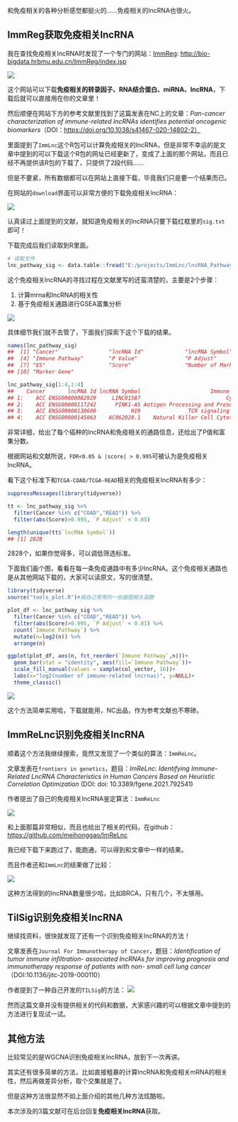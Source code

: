 和免疫相关的各种分析感觉都挺火的......免疫相关的lncRNA也很火。

## ImmReg获取免疫相关lncRNA

我在查找免疫相关lncRNA时发现了一个专门的网站：[ImmReg](http://bio-bigdata.hrbmu.edu.cn/ImmReg/index.jsp): http://bio-bigdata.hrbmu.edu.cn/ImmReg/index.jsp

![](https://aliyun-bucket0324.oss-cn-shanghai.aliyuncs.com/img/image-20230521110220342.png)

这个网站可以下载**免疫相关的转录因子、RNA结合蛋白、miRNA、lncRNA**，下载后就可以直接用在你的文章里！

然后顺便在网站下方的参考文献里找到了这篇发表在NC上的文章：*Pan-cancer characterization of immune-related lncRNAs identifies potential oncogenic biomarkers*（DOI：https://doi.org/10.1038/s41467-020-14802-2）

里面提到了`ImmLnc`这个R包可以计算免疫相关的lncRNA，但是非常不幸运的是文章中提到的可以下载这个R包的网址已经更新了，变成了上面的那个网站，而且已经不再提供该R包的下载了，只提供了2段代码......

但是不要紧，所有数据都可以在网站上直接下载，毕竟我们只是要一个结果而已。

在网站的`download`界面可以非常方便的下载免疫相关lncRNA：

![](https://aliyun-bucket0324.oss-cn-shanghai.aliyuncs.com/img/image-20230521110850489.png)

认真读过上面提到的文献，就知道免疫相关的lncRNA只要下载红框里的`sig.txt`即可！

下载完成后我们读取到R里面。


```r
# 读取文件
lnc_pathway_sig <- data.table::fread("E:/projects/ImmLnc/lncRNA_Pathway_sig.txt")
```

这个免疫相关lncRNA的寻找过程在文献里写的还蛮清楚的，主要是2个步骤：

1. 计算mrna和lncRNA的相关性
2. 基于免疫相关通路进行GSEA富集分析

![](https://aliyun-bucket0324.oss-cn-shanghai.aliyuncs.com/img/image-20230521111814774.png)

具体细节我们就不去管了，下面我们探索下这个下载的结果。


```r
names(lnc_pathway_sig)
##  [1] "Cancer"                "lncRNA Id"             "lncRNA Symbol"        
##  [4] "Immune Pathway"        "P Value"               "P Adjust"             
##  [7] "ES"                    "Score"                 "Number of Marker Gene"
## [10] "Marker Gene"

lnc_pathway_sig[1:4,1:4]
##    Cancer       lncRNA Id lncRNA Symbol                      Immune Pathway
## 1:    ACC ENSG00000082929     LINC01587                           Cytokines
## 2:    ACC ENSG00000117242      PINK1-AS Antigen Processing and Presentation
## 3:    ACC ENSG00000130600           H19               TCR signaling Pathway
## 4:    ACC ENSG00000145063    AC062028.1    Natural Killer Cell Cytotoxicity
```

非常详细，给出了每个癌种的lncRNA和免疫相关的通路信息，还给出了P值和富集分数。

根据网站和文献所说，`FDR<0.05 & |score| > 0.995`可被认为是免疫相关lncRNA。

看下这个标准下和`TCGA-COAD/TCGA-READ`相关的免疫相关lncRNA有多少：


```r
suppressMessages(library(tidyverse))

tt <- lnc_pathway_sig %>% 
  filter(Cancer %in% c("COAD","READ")) %>% 
  filter(abs(Score)>0.995, `P Adjust` < 0.05)

length(unique(tt$`lncRNA Symbol`))
## [1] 2828
```

2828个，如果你觉得多，可以调低筛选标准。

下面我们画个图，看看在每一条免疫通路中有多少lncRNA。这个免疫相关通路也是从其他网站下载的，大家可以读原文，写的很清楚。


```r
library(tidyverse)
source("tools_plot.R")#我自己常用的一些画图相关函数

plot_df <- lnc_pathway_sig %>% 
  filter(Cancer %in% c("COAD","READ")) %>% 
  filter(abs(Score)>0.995, `P Adjust` < 0.01) %>% 
  count(`Immune Pathway`) %>% 
  mutate(n=log2(n)) %>% 
  arrange(n)

ggplot(plot_df, aes(n, fct_reorder(`Immune Pathway`,n)))+
  geom_bar(stat = "identity", aes(fill=`Immune Pathway`))+
  scale_fill_manual(values = sample(col_vector, 16))+
  labs(x="log2(number of immune-related lncrnas)", y=NULL)+
  theme_classic()
```

![](https://aliyun-bucket0324.oss-cn-shanghai.aliyuncs.com/img/unnamed-chunk-4-17644417376444244.png)

这个方法简单实用哈，下载就能用，NC出品，作为参考文献也不寒碜。

## ImmReLnc识别免疫相关lncRNA

顺着这个方法我继续搜索，竟然又发现了一个类似的算法：`ImmReLnc`。

文章发表在`frontiers in genetics`，题目：*ImReLnc: Identifying Immune-Related LncRNA Characteristics in Human Cancers Based on Heuristic Correlation Optimization* (DOI: doi: 10.3389/fgene.2021.792541)

作者提出了自己的免疫相关lncRNA鉴定算法：`ImmReLnc`

![](https://aliyun-bucket0324.oss-cn-shanghai.aliyuncs.com/img/image-20230521113618633.png)

和上面那篇非常相似，而且也给出了相关的代码，在github：https://github.com/meihonggao/ImReLnc

我已经下载下来跑过了，能跑通，可以得到和文章中一样的结果。

而且作者还和`ImmLnc`的结果做了比较：

![](https://aliyun-bucket0324.oss-cn-shanghai.aliyuncs.com/img/image-20230521114106887.png)

这种方法得到的lncRNA数量很少哈，比如BRCA，只有几个，不太够用。

## TilSig识别免疫相关lncRNA

继续找资料，很快就发现了还有一个识别免疫相关lncRNA的方法！

文章发表在`Journal For Immunotherapy of Cancer`，题目：*Identification of tumor immune infiltration- associated lncRNAs for improving prognosis and immunotherapy response of patients with non- small cell lung cancer* （DOI:10.1136/jitc-2019-000110）

作者提到了一种自己开发的`TILSig`的方法：
![](https://aliyun-bucket0324.oss-cn-shanghai.aliyuncs.com/img/image-20230521114902960.png)

然而这篇文章并没有提供相关的代码和数据，大家感兴趣的可以根据文章中提到的方法进行复现试一试。

## 其他方法

比较常见的是WGCNA识别免疫相关lncRNA，放到下一次再讲。

其实还有很多简单的方法，比如直接粗暴的计算lncRNA和免疫相关mRNA的相关性，然后再做差异分析，取个交集就是了。

但是这种方法很显然不如上面介绍的其他几种方法炫酷啦。

本次涉及的3篇文献可在后台回复**免疫相关lncRNA**获取。

